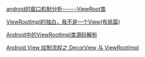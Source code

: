 [android的窗口机制分析------ViewRoot类](https://blog.csdn.net/windskier/article/details/6957901)

[ViewRootImpl的独白，我不是一个View(布局篇)](https://juejin.im/entry/5a2e603bf265da432c23cdde)

[Android中的ViewRootImpl类源码解析](https://blog.csdn.net/qianhaifeng2012/article/details/51737370)

[Android View 绘制流程之 DecorView 与 ViewRootImpl](https://www.cnblogs.com/huansky/p/11911549.html)